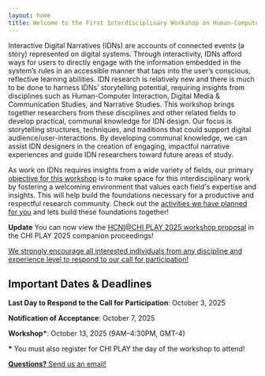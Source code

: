 ```yaml
---
layout: home
title: Welcome to the First Interdisciplinary Workshop on Human-Computer Narrative Interactions!
---
```


<!-- This workshop brings together researchers from Human-Computer Interaction, Media & Communication Studies, and narrative studies to develop practical, communal knowledge for Interactive Digital Narrative (IDN) design. Our focus is story structures and storytelling techniques that encourage audience interactivity. This shared knowledge will help IDN designers in creating engaging, impactful narrative experiences and guide researchers toward future areas of study. -->

<p>
	Interactive Digital Narratives (IDNs) are accounts of connected events (a story) represented on digital systems. Through interactivity, IDNs afford ways for users to directly engage with the information embedded in the system’s rules in an accessible manner that taps into the user’s conscious, reflective learning abilities. IDN research is relatively new and there is much to be done to harness IDNs’ storytelling potential, requiring insights from disciplines such as Human-Computer Interaction, Digital Media & Communication Studies, and Narrative Studies. This workshop brings together researchers from these disciplines and other related fields to develop practical, communal knowledge for IDN design. Our focus is storytelling structures, techniques, and traditions that could support digital audience/user-interactions. By developing communal knowledge, we can assist IDN designers in the creation of engaging, impactful narrative experiences and guide IDN researchers toward future areas of study.
</p>

<p>
	As work on IDNs requires insights from a wide variety of fields, our primary <a href="objectives">objective for this workshop</a> is to make space for this interdisciplinary work by fostering a welcoming environment that values each field's expertise and insights. This will help build the foundations necessary for a productive and respectful research community. Check out the <a href="activities">activities we have planned for you</a> and lets build these foundations together!
</p>

**Update** You can now view the [HCNI@CHI PLAY 2025 workshop proposal](https://doi.org/10.1145/3744736.3749318) in the CHI PLAY 2025 companion proceedings!

<div class="center">
	<a href="call-for-participation" class="btn">
		We strongly encourage all interested individuals from any discipline and experience level to respond to our call for participation!
	</a>
</div>

<div class="callout">
	<h2>
		<b>Important Dates & Deadlines</b>
	</h2>
	<p>
		<b>Last Day to Respond to the Call for Participation</b>: October 3, 2025
	</p>
	<p>
		<b>Notification of Acceptance</b>: October 7, 2025
	</p>	
	<p>
		<b>Workshop*</b>: October 13, 2025 (9AM–4:30PM, GMT-4)
	</p>
	<p> 
		<b>*</b> You must also register for CHI PLAY the day of the workshop to attend!
	</p>
</div>

<div class="center">
	<a class="btn" href="mailto:g38smith@uwaterloo.ca?subject=[HCNI@CHI PLAY 2025]"><b>Questions?</b> Send us an email!</a>
</div>